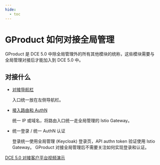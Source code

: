 ```yaml
---
hide:
  - toc
---
```


# GProduct 如何对接全局管理

GProduct 是 DCE 5.0 中除全局管理外的所有其他模块的统称，这些模块需要与全局管理对接后才能加入到 DCE 5.0 中。

## 对接什么

- [对接导航栏](./nav.md)

    入口统一放在左侧导航栏。

- [接入路由和 AuthN](route-auth.md)

    统一 IP 或域名，将路由入口统一走全局管理的 Istio Gateway。

- 统一登录 / 统一 AuthN 认证

    登录统一使用全局管理 (Keycloak) 登录页，API authn token 验证使用 Istio Gateway。
    GProduct 对接全局管理后不需要关注如何实现登录和认证。

[DCE 5.0 对接客户平台视频演示](../../videos/use-cases.md#dce-50_2)
